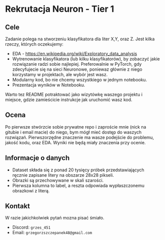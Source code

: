 # Rekrutacja Neuron - Tier 1

## Cele

Zadanie polega na stworzeniu klasyfikatora dla liter X,Y, oraz Z. Jest kilka rzeczy, których oczekujemy:

- EDA - https://en.wikipedia.org/wiki/Exploratory_data_analysis
- Wytrenowanie klasyfikatora (lub kilku klasyfikatorów), by zobaczyć jakie rozwiązanie radzi sobie najlepiej. Preferowalnie w PyTorch, gdy zdecyfujecie się na sieci Neuronowe, poniewaz głównie z niego korzystamy w projektach, ale wybór jest wasz.
- Modularny kod, bo nie chcemy wszystkiego w jednym notebooku.
- Prezentacja wyników w Notebooku.

Warto tez README potraktować jako wizytówkę waszego projektu i miejsce, gdzie zamieścicie instrukcje jak uruchomić wasz kod.

## Ocena

Po pierwsze stwórzcie sobie prywatne repo i zaproście mnie (nick na gitubie i email macie) do niego, bym mógł mieć dostęp do waszych rozwiązań.
Pierwszorzędne znaczenie ma wasze podejście do problemu, jakość kodu, oraz EDA. Wyniki nie będą miały znaczenia przy ocenie.

## Informacje o danych

- Dataset składa się z ponad 20 tysięcy próbek przedstawiających ręcznie zapisane litery na obszarze 28x28 pikseli.
- Obrazki są przechowywane w skali szarości.
- Pierwsza kolumna to label, a reszta odpowiada wypłaszczonemu obrazkowi z literą.

## Kontakt

W razie jakichkolwiek pytań mozna pisać śmiało.

- Discord: `grzes_451`
- Email: `grzegorzszczepanek48@gmail.com`
